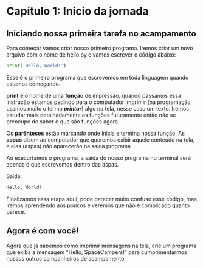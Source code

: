 # Capítulo 1: Inicio da jornada


## Iniciando nossa primeira tarefa no acampamento
Para começar vamos criar nosso primeiro programa. Iremos criar um novo arquivo com o nome de hello.py e vamos escrever o código abaixo:


```python
print('Hello, World!')
```

Esse é o primeiro programa que escrevemos em toda linguagem quando estamos começando.


__print__ é o nome de uma __função__ de impressão, quando passamos essa instrução estamos pedindo para o computador imprimir (na programação usamos muito o termo ***printar***) algo na tela, nesse caso um texto. Iremos estudar mais detalhadamente as funções futuramente então não se preocupe de saber o que são funções agora.

Os **parênteses** estão marcando onde inicia e termina nossa função. As **aspas** dizem ao computador que queremos exibir aquele conteúdo na tela, e elas (aspas) não aparecerão na saída programa


Ao execurtamos o programa, a saída do nosso programa no terminal será apenas o que escrevemos dentro das aspas. 

Saída:

```python
Hello, World!
```

Finalizamos essa etapa aqui, pode parecer muito confuso esse código, mas iremos aprendendo aos poucos e veremos que não é complicado quanto parece.


## Agora é com você!
Agora que já sabemos como imprimir mensagens na tela, crie um programa que exiba a mensagem "Hello, SpaceCampers!" para cumprimentarmos nossos outros companheiros de acampamento